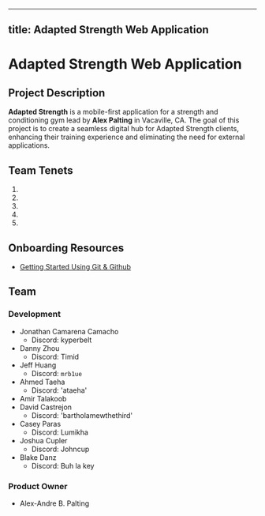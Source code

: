 - 	--
title: Adapted Strength Web Application
---

# Adapted Strength Web Application

## Project Description
**Adapted Strength** is a mobile-first application for a strength and conditioning gym lead by **Alex Palting** in Vacaville, CA. The goal of this project is to create a seamless digital hub for Adapted Strength clients, enhancing their training experience and eliminating the need for external applications.

## Team Tenets
1. 
2. 
3. 
4. 
5. 

## Onboarding Resources

* [Getting Started Using Git & Github](docs/using_git.md) 

## Team

### Development 
- Jonathan Camarena Camacho
    - Discord: kyperbelt
- Danny Zhou
    - Discord: Timid
- Jeff Huang
    - Discord: `mrb1ue`
- Ahmed Taeha
    - Discord: 'ataeha'
- Amir Talakoob
- David Castrejon
    - Discord: 'bartholamewthethird'
- Casey Paras
    - Discord: Lumikha
- Joshua Cupler
    - Discord: Johncup
- Blake Danz
    - Discord: Buh la key
### Product Owner
- Alex-Andre B. Palting

